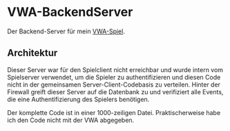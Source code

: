 # VWA-BackendServer
Der Backend-Server für mein [VWA-Spiel](https://github.com/pgr4567/VWA). 

## Architektur
Dieser Server war für den Spielclient nicht erreichbar und wurde intern vom Spielserver verwendet, um die Spieler zu authentifizieren und diesen Code nicht in der gemeinsamen Server-Client-Codebasis zu verteilen.
Hinter der Firewall greift dieser Server auf die Datenbank zu und verifiziert alle Events, die eine Authentifizierung des Spielers benötigen.

Der komplette Code ist in einer 1000-zeiligen Datei. Praktischerweise habe ich den Code nicht mit der VWA abgegeben.
